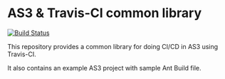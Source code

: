 AS3 & Travis-CI common library
===========

[![Build Status](https://travis-ci.org/fproject/as3-travisci.svg?branch=master)](https://travis-ci.org/fproject/as3-travisci)

This repository provides a common library for doing CI/CD in AS3 using Travis-CI.

It also contains an example AS3 project with sample Ant Build file.
